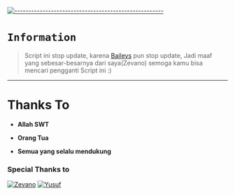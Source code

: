 [![-----------------------------------------------------](https://raw.githubusercontent.com/andreasbm/readme/master/assets/lines/colored.png)](#table-of-contents)

# `Information`

> Script ini stop update, karena [Baileys](https://github.com/sorke/Baileys) pun stop update, Jadi maaf yang sebesar-besarnya dari saya(Zevano) semoga kamu bisa mencari pengganti Script ini :)

---------

# Thanks To 
* **Allah SWT**

* **Orang Tua**

* **Semua yang selalu mendukung**


### Special Thanks to


[![Zevano](https://github.com/zevanoo.png?size=100)](https://github.com/zevanoo)
[![Yusuf](https://github.com/yusup909.png?size=100)](https://github.com/yusup909)
